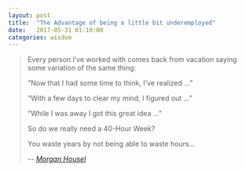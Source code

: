 ```yaml
---
layout: post
title:  "The Advantage of being a little bit underemployed"
date:   2017-05-31 01:10:00
categories: wisdom
---
```


> Every person I’ve worked with comes back from vacation saying some variation of the same thing:
>
> “Now that I had some time to think, I’ve realized …”
>
> “With a few days to clear my mind, I figured out …”
>
> “While I was away I got this great idea …”
>
> So do we really need a 40-Hour Week?
>
> You waste years by not being able to waste hours...
>
> -- <cite>[Morgan Housel](http://www.collaborativefund.com/blog/the-advantage-of-being-a-little-bit-underemployed/)</cite>

